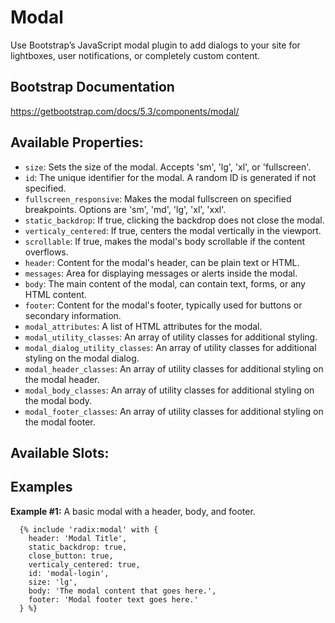 # Modal

Use Bootstrap’s JavaScript modal plugin to add dialogs to your site for lightboxes, user notifications, or completely custom content.

## Bootstrap Documentation

https://getbootstrap.com/docs/5.3/components/modal/

## Available Properties:

- `size`: Sets the size of the modal. Accepts 'sm', 'lg', 'xl', or 'fullscreen'.
- `id`: The unique identifier for the modal. A random ID is generated if not specified.
- `fullscreen_responsive`: Makes the modal fullscreen on specified breakpoints. Options are 'sm', 'md', 'lg', 'xl', 'xxl'.
- `static_backdrop`: If true, clicking the backdrop does not close the modal.
- `verticaly_centered`: If true, centers the modal vertically in the viewport.
- `scrollable`: If true, makes the modal's body scrollable if the content overflows.
- `header`: Content for the modal's header, can be plain text or HTML.
- `messages`: Area for displaying messages or alerts inside the modal.
- `body`: The main content of the modal, can contain text, forms, or any HTML content.
- `footer`: Content for the modal's footer, typically used for buttons or secondary information.
- `modal_attributes`: A list of HTML attributes for the modal.
- `modal_utility_classes`: An array of utility classes for additional styling.
- `modal_dialog_utility_classes`: An array of utility classes for additional styling on the modal dialog.
- `modal_header_classes`: An array of utility classes for additional styling on the modal header.
- `modal_body_classes`: An array of utility classes for additional styling on the modal body.
- `modal_footer_classes`: An array of utility classes for additional styling on the modal footer.

## Available Slots:

## Examples

**Example #1:** A basic modal with a header, body, and footer.

```twig
  {% include 'radix:modal' with {
    header: 'Modal Title',
    static_backdrop: true,
    close_button: true,
    verticaly_centered: true,
    id: 'modal-login',
    size: 'lg',
    body: 'The modal content that goes here.',
    footer: 'Modal footer text goes here.'
  } %}
```
